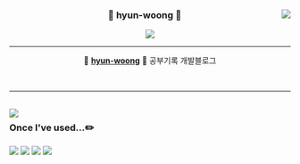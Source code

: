 <div align="center">
  
  <img align="right" src="https://github-readme-stats.vercel.app/api?username=hyun-woong&show_icons=true&theme=cobalt&hide="/>
 
  ### 🐣 hyun-woong 🐥 
 
 <a href="https://github.com/hyun-woong">
 <img src="https://hits.seeyoufarm.com/api/count/incr/badge.svg?url=https%3A%2F%2Fgithub.com%2Fhyun-woong&count_bg=%23000000&title_bg=%23000000&icon=github.svg&icon_color=%23E7E7E7&title=GitHub&edge_flat=false)"/>
  </a></a> 
  
  ---

🍏 [**hyun-woong**](https://woong0926.tistory.com) 🍏 공부기록 개발블로그
 
 <br>
 
</div>
  
 ---
 
 <br>
 
<a href="https://suave-lilac-075.notion.site/b1ac3609f8a946c3a1939b5d46211e44?v=cc0f75ec13e54868a33bb57336fb9ee8">
<img align="left" src="https://github-readme-stats.vercel.app/api/top-langs/?username=hyun-woong&theme=dracula&exclude_repo=Computer-Science-Engineering&layout=compact&langs_count=10"/></a>
 
<div align="left">
 
### Once I've used...✏️
  
<img src="https://img.shields.io/badge/Java-007396?style=flat-square&logo=java&logoColor=white"/></a> 
<img src="https://img.shields.io/badge/Eclipse-2C2255?style=flat-square&logo=IntelliJ IDEA&logoColor=white"/>
<img src="https://img.shields.io/badge/GitHub-181717?style=flat-square&logo=github&logoColor=white"/>
<img src="https://img.shields.io/badge/Notion-000000?style=flat-square&logo=notion&logoColor=white"/>
